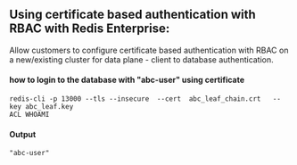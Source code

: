 
## Using certificate based authentication with RBAC with Redis Enterprise:
Allow customers to configure certificate based authentication with RBAC on a new/existing cluster for data plane - client to database authentication.


#### how to login to the database with "abc-user" using certificate
```
redis-cli -p 13000 --tls --insecure  --cert  abc_leaf_chain.crt   --key abc_leaf.key
ACL WHOAMI
```
#### Output 
```
"abc-user"
```
